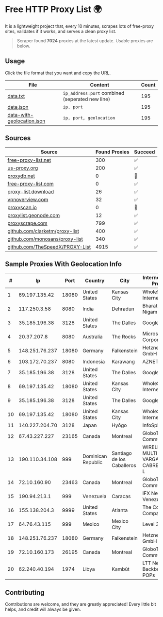 
# Free HTTP Proxy List 🌍

It is a lightweight project that, every 10 minutes, scrapes lots of free-proxy sites, validates if it works, and serves a clean proxy list.


> Scraper found **7024** proxies at the latest update. Usable proxies are below.

## Usage

Click the file format that you want and copy the URL.


|File|Content|Count|
|----|-------|-----|
|[data.txt](https://raw.githubusercontent.com/themiralay/Proxy-List-World/master/data.txt)|`ip_address:port` combined (seperated new line)|195|
|[data.json](https://raw.githubusercontent.com/themiralay/Proxy-List-World/master/data.json)|`ip, port`|195|
|[data-with-geolocation.json](https://raw.githubusercontent.com/themiralay/Proxy-List-World/master/data-with-geolocation.json)|`ip, port, geolocation`|195|

## Sources

|Source|Found Proxies|Succeed|
|------|-------------|-------|
|[free-proxy-list.net](https://free-proxy-list.net)|300|✅|
|[us-proxy.org](https://www.us-proxy.org)|200|✅|
|[proxydb.net](http://proxydb.net)|0|🚫|
|[free-proxy-list.com](https://free-proxy-list.com/?page=&port=&type%5B%5D=http&type%5B%5D=https&up_time=0&search=Search)|0|✅|
|[proxy-list.download](https://www.proxy-list.download/HTTP)|26|✅|
|[vpnoverview.com](https://vpnoverview.com/privacy/anonymous-browsing/free-proxy-servers)|32|✅|
|[proxyscan.io](https://www.proxyscan.io)|0|🚫|
|[proxylist.geonode.com](https://proxylist.geonode.com/api/proxy-list?limit=300&page=1&sort_by=lastChecked&sort_type=desc&protocols=http,https)|12|✅|
|[proxyscrape.com](https://api.proxyscrape.com/v2/?request=displayproxies&protocol=http&timeout=10000&country=all&ssl=all&anonymity=all)|799|✅|
|[github.com/clarketm/proxy-list](https://raw.githubusercontent.com/clarketm/proxy-list/master/proxy-list-raw.txt)|400|✅|
|[github.com/monosans/proxy-list](https://raw.githubusercontent.com/monosans/proxy-list/main/proxies/http.txt)|340|✅|
|[github.com/TheSpeedX/PROXY-List](https://raw.githubusercontent.com/TheSpeedX/PROXY-List/master/http.txt)|4915|✅|


## Sample Proxies With Geolocation Info

|#|Ip|Port|Country|City|Internet Service Provider|
|-|--|----|-------|----|-------------------------|
|1|69.197.135.42|18080|United States|Kansas City|WholeSale Internet|
|2|117.250.3.58|8080|India|Dehradun|Bharat Sanchar Nigam Ltd|
|3|35.185.196.38|3128|United States|The Dalles|Google LLC|
|4|20.37.207.8|8080|Australia|The Rocks|Microsoft Corporation|
|5|148.251.76.237|18080|Germany|Falkenstein|Hetzner Online GmbH|
|6|103.172.70.237|8080|Indonesia|Karawang|AZNET|
|7|35.185.196.38|3128|United States|The Dalles|Google LLC|
|8|69.197.135.42|18080|United States|Kansas City|WholeSale Internet|
|9|35.185.196.38|3128|United States|The Dalles|Google LLC|
|10|69.197.135.42|18080|United States|Kansas City|WholeSale Internet|
|11|140.227.204.70|3128|Japan|Hyōgo|InfoSphere|
|12|67.43.227.227|23165|Canada|Montreal|GloboTech Communications|
|13|190.110.34.108|999|Dominican Republic|Santiago de los Caballeros|WIRELESS MULTI SERVICE VARGAS CABRERA, S. R. L|
|14|72.10.160.90|23463|Canada|Montreal|GloboTech Communications|
|15|190.94.213.1|999|Venezuela|Caracas|IFX Networks Venezuela C.A.|
|16|155.138.204.3|9999|United States|Atlanta|The Constant Company|
|17|64.76.43.115|999|Mexico|Mexico City|Level 3|
|18|148.251.76.237|18080|Germany|Falkenstein|Hetzner Online GmbH|
|19|72.10.160.173|26195|Canada|Montreal|GloboTech Communications|
|20|62.240.40.194|1974|Libya|Kambūt|LTT Network Backbone and POPs|



## Contributing

Contributions are welcome, and they are greatly appreciated! Every
little bit helps, and credit will always be given.

